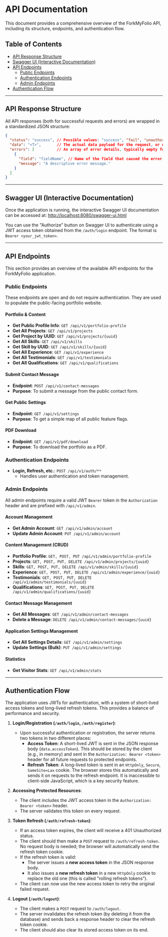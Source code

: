 # API Documentation

This document provides a comprehensive overview of the ForkMyFolio API, including its structure, endpoints, and authentication flow.

## Table of Contents

- [API Response Structure](#api-response-structure)
- [Swagger UI (Interactive Documentation)](#swagger-ui-interactive-documentation)
- [API Endpoints](#api-endpoints)
  - [Public Endpoints](#public-endpoints)
  - [Authentication Endpoints](#authentication-endpoints)
  - [Admin Endpoints](#admin-endpoints)
- [Authentication Flow](#authentication-flow)

---

## API Response Structure

All API responses (both for successful requests and errors) are wrapped in a standardized JSON structure:

```json
{
  "status": "success", // Possible values: "success", "fail", "unauthorized", "forbidden", "validation_failed", "error"
  "data": "<T>",       // The actual data payload for the request, or null if not applicable. The type 'T' varies per endpoint.
  "errors": [          // An array of error details, typically empty for successful responses.
    {
      "field": "fieldName", // Name of the field that caused the error. Can be "general" for non-field-specific errors.
      "message": "A descriptive error message."
    }
  ]
}
```

---

## Swagger UI (Interactive Documentation)

Once the application is running, the interactive Swagger UI documentation can be accessed at:
[http://localhost:8080/swagger-ui.html](http://localhost:8080/swagger-ui.html)

You can use the "Authorize" button on Swagger UI to authenticate using a JWT access token obtained from the `/auth/login` endpoint. The format is `Bearer <your_jwt_token>`.

---

## API Endpoints

This section provides an overview of the available API endpoints for the ForkMyFolio application.

### Public Endpoints

These endpoints are open and do not require authentication. They are used to populate the public-facing portfolio website.

#### Portfolio & Content
-   **Get Public Profile Info**: `GET /api/v1/portfolio-profile`
-   **Get All Projects**: `GET /api/v1/projects`
-   **Get Project by UUID**: `GET /api/v1/projects/{uuid}`
-   **Get All Skills**: `GET /api/v1/skills`
-   **Get Skill by UUID**: `GET /api/v1/skills/{uuid}`
-   **Get All Experience**: `GET /api/v1/experience`
-   **Get All Testimonials**: `GET /api/v1/testimonials`
-   **Get All Qualifications**: `GET /api/v1/qualifications`

#### Submit Contact Message
-   **Endpoint**: `POST /api/v1/contact-messages`
-   **Purpose**: To submit a message from the public contact form.

#### Get Public Settings
-   **Endpoint**: `GET /api/v1/settings`
-   **Purpose**: To get a simple map of all public feature flags.

#### PDF Download
-   **Endpoint**: `GET /api/v1/pdf/download`
-   **Purpose**: To download the portfolio as a PDF.

### Authentication Endpoints

-   **Login, Refresh, etc.**: `POST /api/v1/auth/**`
    -   Handles user authentication and token management.

### Admin Endpoints

All admin endpoints require a valid JWT `Bearer` token in the `Authorization` header and are prefixed with `/api/v1/admin`.

#### Account Management
-   **Get Admin Account**: `GET /api/v1/admin/account`
-   **Update Admin Account**: `PUT /api/v1/admin/account`

#### Content Management (CRUD)
-   **Portfolio Profile**: `GET, POST, PUT /api/v1/admin/portfolio-profile`
-   **Projects**: `GET, POST, PUT, DELETE /api/v1/admin/projects/{uuid}`
-   **Skills**: `GET, POST, PUT, DELETE /api/v1/admin/skills/{uuid}`
-   **Experience**: `GET, POST, PUT, DELETE /api/v1/admin/experience/{uuid}`
-   **Testimonials**: `GET, POST, PUT, DELETE /api/v1/admin/testimonials/{uuid}`
-   **Qualifications**: `GET, POST, PUT, DELETE /api/v1/admin/qualifications/{uuid}`

#### Contact Message Management
-   **Get All Messages**: `GET /api/v1/admin/contact-messages`
-   **Delete a Message**: `DELETE /api/v1/admin/contact-messages/{uuid}`

#### Application Settings Management
-   **Get All Settings Details**: `GET /api/v1/admin/settings`
-   **Update Settings (Bulk)**: `PUT /api/v1/admin/settings`

#### Statistics
-   **Get Visitor Stats**: `GET /api/v1/admin/stats`

---

## Authentication Flow

The application uses JWTs for authentication, with a system of short-lived access tokens and long-lived refresh tokens. This provides a balance of performance and security.

1.  **Login/Registration (`/auth/login`, `/auth/register`)**:
    *   Upon successful authentication or registration, the server returns two tokens in two different places:
        *   **Access Token**: A short-lived JWT is sent in the JSON response body (`data.accessToken`). This should be stored by the client (e.g., in memory) and sent in the `Authorization: Bearer <token>` header for all future requests to protected endpoints.
        *   **Refresh Token**: A long-lived token is sent in an `HttpOnly`, `Secure`, `SameSite=Lax` cookie. The browser stores this automatically and sends it on requests to the refresh endpoint. It is inaccessible to client-side JavaScript, which is a key security feature.

2.  **Accessing Protected Resources**:
    *   The client includes the JWT access token in the `Authorization: Bearer <token>` header.
    *   The server validates this token on every request.

3.  **Token Refresh (`/auth/refresh-token`)**:
    *   If an access token expires, the client will receive a 401 Unauthorized status.
    *   The client should then make a `POST` request to `/auth/refresh-token`. No request body is needed; the browser will automatically send the refresh token cookie.
    *   If the refresh token is valid:
        *   The server issues a **new access token** in the JSON response body.
        *   It also issues a **new refresh token** in a new `HttpOnly` cookie to replace the old one (this is called "rolling refresh tokens").
    *   The client can now use the new access token to retry the original failed request.

4.  **Logout (`/auth/logout`)**:
    *   The client makes a `POST` request to `/auth/logout`.
    *   The server invalidates the refresh token (by deleting it from the database) and sends back a response header to clear the refresh token cookie.
    *   The client should also clear its stored access token on its end.